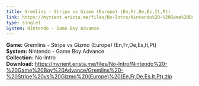 ```yaml
---
title: Gremlins - Stripe vs Gizmo (Europe) (En,Fr,De,Es,It,Pt)
link: https://myrient.erista.me/files/No-Intro/Nintendo%20-%20Game%20Boy%20Advance/Gremlins%20-%20Stripe%20vs%20Gizmo%20(Europe)%20(En,Fr,De,Es,It,Pt).zip
type: single1
System: Nintendo - Game Boy Advance
---
```

<b>Game:</b> Gremlins - Stripe vs Gizmo (Europe) (En,Fr,De,Es,It,Pt)<br>
<b>System:</b> Nintendo - Game Boy Advance<br>
<b>Collection:</b> No-Intro<br>
<b>Download:</b> https://myrient.erista.me/files/No-Intro/Nintendo%20-%20Game%20Boy%20Advance/Gremlins%20-%20Stripe%20vs%20Gizmo%20(Europe)%20(En,Fr,De,Es,It,Pt).zip